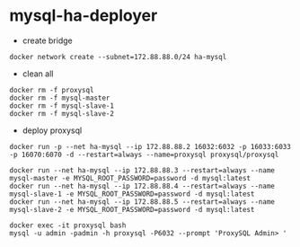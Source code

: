 # mysql-ha-deployer
- create bridge
```create bridge
docker network create --subnet=172.88.88.0/24 ha-mysql
```
- clean all
```clean all
docker rm -f proxysql
docker rm -f mysql-master
docker rm -f mysql-slave-1
docker rm -f mysql-slave-2
```
- deploy proxysql
```docker deploy proxysql
docker run -p --net ha-mysql --ip 172.88.88.2 16032:6032 -p 16033:6033 -p 16070:6070 -d --restart=always --name=proxysql proxysql/proxysql
```

```docker deploy mysql
docker run --net ha-mysql --ip 172.88.88.3 --restart=always --name mysql-master -e MYSQL_ROOT_PASSWORD=password -d mysql:latest
docker run --net ha-mysql --ip 172.88.88.4 --restart=always --name mysql-slave-1 -e MYSQL_ROOT_PASSWORD=password -d mysql:latest
docker run --net ha-mysql --ip 172.88.88.5 --restart=always --name mysql-slave-2 -e MYSQL_ROOT_PASSWORD=password -d mysql:latest
```

```in proxysql
docker exec -it proxysql bash
mysql -u admin -padmin -h proxysql -P6032 --prompt 'ProxySQL Admin> '
```
